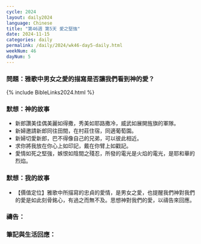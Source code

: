 ```yaml
---
cycle: 2024
layout: daily2024
language: Chinese
title: "第46週 第5天 愛之堅強"
date: 2024-11-15
categories: daily
permalink: /daily/2024/wk46-day5-daily.html
weekNum: 46
dayNum: 5
---
```


### 問題：雅歌中男女之愛的描寫是否讓我們看到神的愛？

{% include BibleLinks2024.html %}

### 默想：神的故事
+ 新郎讚美佳偶美麗如得撒，秀美如耶路撒冷，威武如展開旌旗的軍隊。
+ 新婦邀請新郎同往田間，在村莊住宿，同適葡萄園。
+ 新婦切愛新郎，巴不得像自己的兄弟，可以彼此相近。
+ 求你將我放在你心上如印記，戴在你臂上如戳記。
+ 愛情如死之堅強，嫉恨如陰間之殘忍，所發的電光是火焰的電光，是耶和華的烈焰。

### 默想：我的故事
+ 【價值定位】雅歌中所描寫的忠貞的愛情，是男女之愛，也提醒我們神對我們的愛是如此刻骨銘心，有過之而無不及。思想神對我們的愛，以禱告來回應。

### 禱告：

### 筆記與生活回應：

